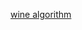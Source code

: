 [wine algorithm](https://github.com/Meitargo/evolutionAlgorithnWine/blob/main/wine%20algorithm.pdf)
